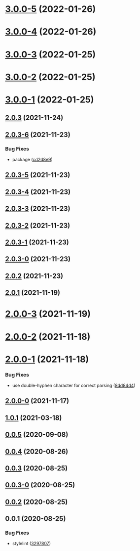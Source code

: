 # [3.0.0-5](https://github.com/LCGroupIT/lcgroup.tools-linters/compare/v3.0.0-4...v3.0.0-5) (2022-01-26)



# [3.0.0-4](https://github.com/LCGroupIT/lcgroup.tools-linters/compare/v3.0.0-3...v3.0.0-4) (2022-01-26)



# [3.0.0-3](https://github.com/LCGroupIT/lcgroup.tools-linters/compare/v3.0.0-2...v3.0.0-3) (2022-01-25)



# [3.0.0-2](https://github.com/LCGroupIT/lcgroup.tools-linters/compare/v3.0.0-1...v3.0.0-2) (2022-01-25)



# [3.0.0-1](https://github.com/LCGroupIT/lcgroup.tools-linters/compare/v2.0.3...v3.0.0-1) (2022-01-25)



## [2.0.3](https://github.com/LCGroupIT/lcgroup.tools-linters/compare/v2.0.3-6...v2.0.3) (2021-11-24)



## [2.0.3-6](https://github.com/LCGroupIT/lcgroup.tools-linters/compare/v2.0.3-5...v2.0.3-6) (2021-11-23)


### Bug Fixes

* package ([cd2d8e9](https://github.com/LCGroupIT/lcgroup.tools-linters/commit/cd2d8e9f1052595995a0be6749bd4c1ba2a84c47))



## [2.0.3-5](https://github.com/LCGroupIT/lcgroup.tools-linters/compare/v2.0.3-4...v2.0.3-5) (2021-11-23)



## [2.0.3-4](https://github.com/LCGroupIT/lcgroup.tools-linters/compare/v2.0.3-3...v2.0.3-4) (2021-11-23)



## [2.0.3-3](https://github.com/LCGroupIT/lcgroup.tools-linters/compare/v2.0.3-2...v2.0.3-3) (2021-11-23)



## [2.0.3-2](https://github.com/LCGroupIT/lcgroup.tools-linters/compare/v2.0.3-1...v2.0.3-2) (2021-11-23)



## [2.0.3-1](https://github.com/LCGroupIT/lcgroup.tools-linters/compare/v2.0.3-0...v2.0.3-1) (2021-11-23)



## [2.0.3-0](https://github.com/LCGroupIT/lcgroup.tools-linters/compare/v2.0.2...v2.0.3-0) (2021-11-23)



## [2.0.2](https://github.com/LCGroupIT/lcgroup.tools-linters/compare/v2.0.1...v2.0.2) (2021-11-23)



## [2.0.1](https://github.com/LCGroupIT/lcgroup.tools-linters/compare/v2.0.0-3...v2.0.1) (2021-11-19)



# [2.0.0-3](https://github.com/LCGroupIT/lcgroup.tools-linters/compare/v2.0.0-2...v2.0.0-3) (2021-11-19)



# [2.0.0-2](https://github.com/LCGroupIT/lcgroup.tools-linters/compare/v2.0.0-1...v2.0.0-2) (2021-11-18)



# [2.0.0-1](https://github.com/LCGroupIT/lcgroup.tools-linters/compare/v2.0.0-0...v2.0.0-1) (2021-11-18)


### Bug Fixes

* use double-hyphen character for correct parsing ([8dd84d4](https://github.com/LCGroupIT/lcgroup.tools-linters/commit/8dd84d4f8f195be794a946c19ab68eaffbcb6fae))



## [2.0.0-0](https://github.com/LCGroupIT/lcgroup.tools-linters/compare/v1.0.1...v2.0.0-0) (2021-11-17)



## [1.0.1](https://github.com/LCGroupIT/lcgroup.tools-linters/compare/v0.1.0...v1.0.1) (2021-03-18)



## [0.0.5](https://github.com/LCGroupIT/lcgroup.tools-linters/compare/v0.0.4...v0.0.5) (2020-09-08)



## [0.0.4](https://github.com/LCGroupIT/lcgroup.tools-linters/compare/v0.0.3...v0.0.4) (2020-08-26)



## [0.0.3](https://github.com/LCGroupIT/lcgroup.tools-linters/compare/v0.0.3-0...v0.0.3) (2020-08-25)



## [0.0.3-0](https://github.com/LCGroupIT/lcgroup.tools-linters/compare/v0.0.2...v0.0.3-0) (2020-08-25)



## [0.0.2](https://github.com/LCGroupIT/lcgroup.tools-linters/compare/v0.0.1...v0.0.2) (2020-08-25)



## 0.0.1 (2020-08-25)


### Bug Fixes

* stylelint ([3297807](https://github.com/LCGroupIT/lcgroup.tools-linters/commit/3297807ee6fd75ae4b959563b43fdd5f5cd87c5a))




